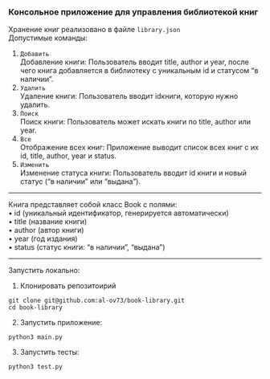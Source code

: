 ### Консольное приложение для управления библиотекой книг<br>
Хранение книг реализовано в файле `library.json`<br>
Допустимые команды:
 1. `Добавить`<br>Добавление книги: Пользователь вводит title, author и year, после чего книга добавляется в библиотеку с уникальным id и статусом “в наличии”.
 2. `Удалить`<br>Удаление книги: Пользователь вводит idкниги, которую нужно удалить.
 3. `Поиск`<br>Поиск книги: Пользователь может искать книги по title, author или year.
 4. `Все`<br>Отображение всех книг: Приложение выводит список всех книг с их id, title, author, year и status.
 5. `Изменить`<br>Изменение статуса книги: Пользователь вводит id книги и новый статус (“в наличии” или “выдана”).
---
Книга представляет собой класс Book с полями:<br>
 • id (уникальный идентификатор, генерируется автоматически)<br>
 • title (название книги)<br>
 • author (автор книги)<br>
 • year (год издания)<br>
 • status (статус книги: “в наличии”, “выдана”)<br>

---

Запустить локально:<br>
1. Клонировать репозитоирий
```commandline
git clone git@github.com:al-ov73/book-library.git
cd book-library
```
2. Запустить приложение:
```commandline
python3 main.py
```
3. Запустить тесты:
```commandline
python3 test.py
```